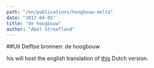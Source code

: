 ```yaml
---
path: "/en/publications/hoogbouw-delta"
date: "2017-04-05"
title: "de hoogbouw"
author: "Abel Streefland"
---
```


##Uit Delftse bronnen: de hoogbouw

his will host the english translation of [this](/nl/publications/hoogbouw-delta/) Dutch version.